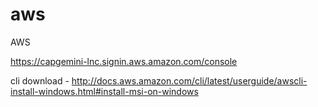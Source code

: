 # aws
AWS


https://capgemini-lnc.signin.aws.amazon.com/console

cli download - http://docs.aws.amazon.com/cli/latest/userguide/awscli-install-windows.html#install-msi-on-windows

